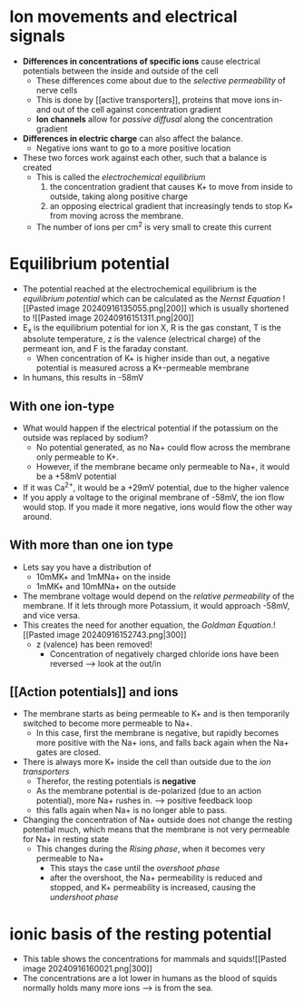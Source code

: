 # Ion movements and electrical signals
- **Differences in concentrations of specific ions** cause electrical potentials between the inside and outside of the cell
	- These differences come about due to the *selective permeability* of nerve cells
	- This is done by [[active transporters]], proteins that move ions in- and out of the cell against concentration gradient
	- **Ion channels** allow for *passive diffusal* along the concentration gradient
- **Differences in electric charge** can also affect the balance. 
	- Negative ions want to go to a more positive location
- These two forces work against each other, such that a balance is created
	- This is called the *electrochemical equilibrium*
		1.  the concentration gradient that causes K+ to move from inside to outside, taking along positive charge
		2. an opposing electrical gradient that increasingly tends to stop K+ from moving across the membrane.
	- The number of ions per cm<sup>2</sup> is very small to create this current
# Equilibrium potential
- The potential reached at the electrochemical equilibrium is the *equilibrium potential* which can be calculated as the *Nernst Equation*
  ![[Pasted image 20240916135055.png|200]] which is usually shortened to 
  ![[Pasted image 20240916151311.png|200]]
- E<sub>x</sub> is the equilibrium potential for ion X, R is the gas constant, T is the absolute temperature, z is the valence (electrical charge) of the permeant ion, and F is the faraday constant.
	- When concentration of K+ is higher inside than out, a negative potential is measured across a K+-permeable membrane
- In humans, this results in -58mV
## With one ion-type
- What would happen if the electrical potential if the potassium on the outside was replaced by sodium?
	- No potential generated, as no Na+  could flow across the membrane only permeable to K+.
	- However, if the membrane became only permeable to Na+, it would be a +58mV potential
- If it was Ca<sup>2+</sup>, it would be a +29mV potential, due to the higher valence
- If you apply a voltage to the original membrane of -58mV, the ion flow would stop. If you made it more negative, ions would flow the other way around. 
## With more than one ion type
- Lets say you have a distribution of
	- 10mMK+ and 1mMNa+ on the inside 
	- 1mMK+  and 10mMNa+ on the outside
- The membrane voltage would depend on the *relative permeability* of the membrane. If it lets through more Potassium, it would approach -58mV, and vice versa. 
- This creates the need for another equation, the *Goldman Equation*.![[Pasted image 20240916152743.png|300]]
	- z (valence) has been removed! 
		- Concentration of negatively charged chloride ions have been reversed --> look at the out/in
## [[Action potentials]] and ions
- The membrane starts as being permeable to K+ and is then temporarily switched to become more permeable to Na+.
	- In this case, first the membrane is negative, but rapidly becomes more positive with the Na+ ions, and falls back again when the Na+ gates are closed. 
- There is always more K+ inside the cell than outside due to the *ion transporters*
	- Therefor, the resting potentials is **negative**
	- As the membrane potential is de-polarized (due to an action potential), more Na+ rushes in. --> positive feedback loop
	- this falls again when Na+ is no longer able to pass. 
- Changing the concentration of Na+ outside does not change the resting potential much, which means that the membrane is not very permeable for Na+ in resting state
	- This changes during the *Rising phase*, when it becomes very permeable to Na+
		- This stays the case until the *overshoot phase*
		- after the overshoot, the Na+ permeability is reduced and stopped, and K+ permeability is increased, causing the *undershoot phase*
# ionic basis of the resting potential
- This table shows the concentrations for mammals and squids![[Pasted image 20240916160021.png|300]]
- The concentrations are a lot lower in humans as the blood of squids normally holds many more ions --> is from the sea. 